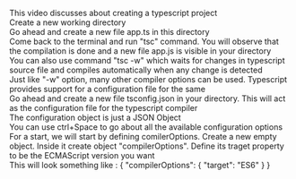This video discusses about creating a typescript project <br/>
Create a new working directory <br/>
Go ahead and create a new file app.ts in this directory <br/>
Come back to the terminal and run "tsc" command. You will observe that the compilation is done and a new file app.js is visible in your directory <br/>
You can also use command "tsc -w" which waits for changes in typescript source file and compiles automatically when any change is detected <br/>
Just like "-w" option, many other compiler options can be used. Typescript provides support for a configuration file for the same <br/>
Go ahead and create a new file tsconfig.json in your directory. This will act as the configuration file for the typescript compiler  <br/>
The configuration object is just a JSON Object <br/>
You can use ctrl+Space to go about all the available configuration options <br/>
For a start, we will start by defining comilerOptions. Create a new empty object. Inside it create object "compilerOptions".  Define its traget property to be the 
ECMAScript version you want <br/>
This will look something like : 
       {
            "compilerOptions": {
                "target": "ES6"
            }
       }
